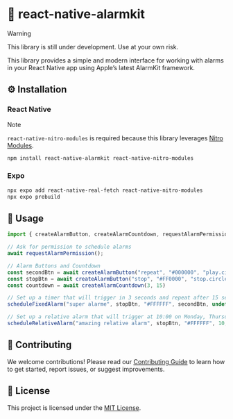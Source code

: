 # 📱 react-native-alarmkit

> [!WARNING]
> This library is still under development. Use at your own risk.

This library provides a simple and modern interface for working with alarms in your React Native app using Apple’s latest AlarmKit framework.

## ⚙️ Installation

### React Native
> [!NOTE]  
> ``react-native-nitro-modules`` is required because this library leverages [Nitro Modules](https://nitro.margelo.com/).
```sh
npm install react-native-alarmkit react-native-nitro-modules
```
### Expo
```sh
npx expo add react-native-real-fetch react-native-nitro-modules
npx expo prebuild
```

## 🚀 Usage


```js
import { createAlarmButton, createAlarmCountdown, requestAlarmPermission, scheduleFixedAlarm, scheduleRelativeAlarm } from 'react-native-alarmkit';

// Ask for permission to schedule alarms
await requestAlarmPermission();

// Alarm Buttons and Countdown
const secondBtn = await createAlarmButton("repeat", "#000000", "play.circle")
const stopBtn = await createAlarmButton("stop", "#FF0000", "stop.circle")
const countdown = await createAlarmCountdown(3, 15)

// Set up a timer that will trigger in 3 seconds and repeat after 15 seconds
scheduleFixedAlarm("super alarme", stopBtn, "#FFFFFF", secondBtn, undefined, countdown)

// Set up a relative alarm that will trigger at 10:00 on Monday, Thursday, and Friday
scheduleRelativeAlarm("amazing relative alarm", stopBtn, "#FFFFFF", 10, 0, ["monday", "friday", "thursday"])
```


## 🤝 Contributing

We welcome contributions! Please read our [Contributing Guide](CONTRIBUTING.md) to learn how to get started, report issues, or suggest improvements.

## 📄 License

This project is licensed under the [MIT License](LICENSE.md).